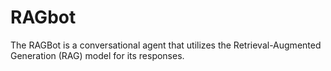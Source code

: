 # RAGbot
The RAGBot is a conversational agent that utilizes the Retrieval-Augmented Generation (RAG) model for its responses.
